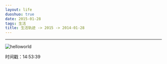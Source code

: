 ```yaml
---
layout: life
duoshuo: true
date: 2015-01-28
tags: 生活
title: 生活轨迹 -> 2015 -> 2014-01-28
---
```


******

![helloworld](/life/2015/2015res/2015-01-28.jpep)

时间戳：14:53:39


